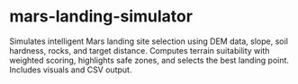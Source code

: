 # mars-landing-simulator
Simulates intelligent Mars landing site selection using DEM data, slope, soil hardness, rocks, and target distance. Computes terrain suitability with weighted scoring, highlights safe zones, and selects the best landing point. Includes visuals and CSV output.
